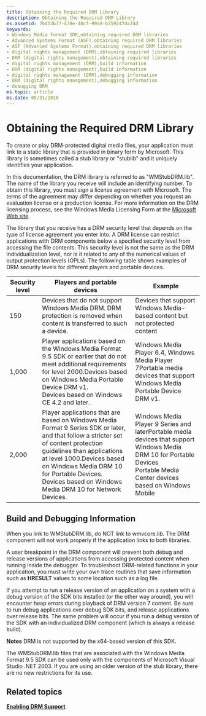 ```yaml
---
title: Obtaining the Required DRM Library
description: Obtaining the Required DRM Library
ms.assetid: 7bd13b77-439e-40cf-99e8-b359247da74d
keywords:
- Windows Media Format SDK,obtaining required DRM libraries
- Advanced Systems Format (ASF),obtaining required DRM libraries
- ASF (Advanced Systems Format),obtaining required DRM libraries
- digital rights management (DRM),obtaining required libraries
- DRM (digital rights management),obtaining required libraries
- digital rights management (DRM),build information
- DRM (digital rights management),build information
- digital rights management (DRM),debugging information
- DRM (digital rights management),debugging information
- debugging DRM
ms.topic: article
ms.date: 05/31/2018
---
```


# Obtaining the Required DRM Library

To create or play DRM-protected digital media files, your application must link to a static library that is provided in binary form by Microsoft. This library is sometimes called a stub library or "stublib" and it uniquely identifies your application.

In this documentation, the DRM library is referred to as "WMStubDRM.lib". The name of the library you receive will include an identifying number. To obtain this library, you must sign a license agreement with Microsoft. The terms of the agreement may differ depending on whether you request an evaluation license or a production license. For more information on the DRM licensing process, see the Windows Media Licensing Form at the [Microsoft Web site](https://www.microsoft.com/en-us/licensing/default).

The library that you receive has a DRM security level that depends on the type of license agreement you enter into. A DRM license can restrict applications with DRM components below a specified security level from accessing the file contents. This security level is not the same as the DRM individualization level, nor is it related to any of the numerical values of output protection levels (OPLs). The following table shows examples of DRM security levels for different players and portable devices.



| Security level | Players and portable devices                                                                                                                                                                                                                                                                                                   | Example                                                                                                                                                                                          |
|----------------|--------------------------------------------------------------------------------------------------------------------------------------------------------------------------------------------------------------------------------------------------------------------------------------------------------------------------------|--------------------------------------------------------------------------------------------------------------------------------------------------------------------------------------------------|
| 150            | Devices that do not support Windows Media DRM. DRM protection is removed when content is transferred to such a device.                                                                                                                                                                                                         | Devices that support Windows Media-based content but not protected content                                                                                                                       |
| 1,000          | Player applications based on the Windows Media Format 9.5 SDK or earlier that do not meet additional requirements for level 2000.Devices based on Windows Media Portable Device DRM v1.<br/> Devices based on Windows CE 4.2 and later.<br/>                                                                       | Windows Media Player 6.4, Windows Media Player 7Portable media devices that support Windows Media Portable Device DRM v1.<br/>                                                             |
| 2,000          | Player applications that are based on Windows Media Format 9 Series SDK or later, and that follow a stricter set of content protection guidelines than applications at level 1000.Devices based on Windows Media DRM 10 for Portable Devices.<br/> Devices based on Windows Media DRM 10 for Network Devices.<br/> | Windows Media Player 9 Series and laterPortable media devices that support Windows Media DRM 10 for Portable Devices<br/> Portable Media Center devices based on Windows Mobile<br/> |



 

## Build and Debugging Information

When you link to WMStubDRM.lib, do NOT link to wmvcore.lib. The DRM component will not work properly if the application links to both libraries.

A user breakpoint in the DRM component will prevent both debug and release versions of applications from accessing protected content when running inside the debugger. To troubleshoot DRM-related functions in your application, you must write your own trace routines that save information such as **HRESULT** values to some location such as a log file.

If you attempt to run a release version of an application on a system with a debug version of the SDK bits installed (or the other way around), you will encounter heap errors during playback of DRM version 7 content. Be sure to run debug applications over debug SDK bits, and release applications over release bits. The same problem will occur if you run a debug version of the SDK with an individualized DRM component (which is always a release build).

**Notes** DRM is not supported by the x64-based version of this SDK.

The WMStubDRM.lib files that are associated with the Windows Media Format 9.5 SDK can be used only with the components of Microsoft Visual Studio  .NET 2003. If you are using an older version of the stub library, there are no new restrictions for its use.

## Related topics

<dl> <dt>

[**Enabling DRM Support**](enabling-drm-support.md)
</dt> </dl>

 

 






